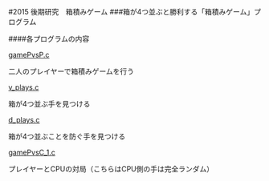 #2015 後期研究　箱積みゲーム
###箱が4つ並ぶと勝利する「箱積みゲーム」プログラム
 

####各プログラムの内容

[gamePvsP.c](https://github.com/OgamiP/2015/blob/master/gamePvsP.c)

二人のプレイヤーで箱積みゲームを行う

[v_plays.c](https://github.com/OgamiP/2015/blob/master/v_plays.c)

箱が4つ並ぶ手を見つける

[d_plays.c](https://github.com/OgamiP/2015/blob/master/d_plays.c)

箱が4つ並ぶことを防ぐ手を見つける

[gamePvsC_1.c](https://github.com/OgamiP/2015/blob/master/gamePvsC_1.c)

プレイヤーとCPUの対局（こちらはCPU側の手は完全ランダム）

